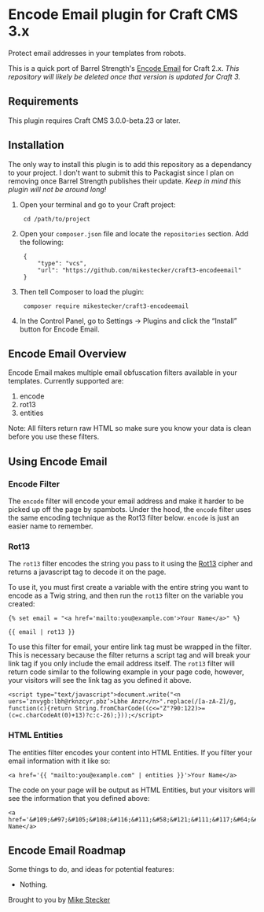 # Encode Email plugin for Craft CMS 3.x

Protect email addresses in your templates from robots.

This is a quick port of Barrel Strength's [Encode Email](https://sprout.barrelstrengthdesign.com/craft-plugins/encode-email) for Craft 2.x. *This repository will likely be deleted once that version is updated for Craft 3.*


## Requirements

This plugin requires Craft CMS 3.0.0-beta.23 or later.

## Installation

The only way to install this plugin is to add this repository as a dependancy to your project. I don't want to submit this to Packagist since I plan on removing once Barrel Strength publishes their update. *Keep in mind this plugin will not be around long!*

1. Open your terminal and go to your Craft project:

        cd /path/to/project

2. Open your `composer.json` file and locate the `repositories` section. Add the following:

        {
        	"type": "vcs",
        	"url": "https://github.com/mikestecker/craft3-encodeemail"
        }

3. Then tell Composer to load the plugin:

        composer require mikestecker/craft3-encodeemail

4. In the Control Panel, go to Settings → Plugins and click the “Install” button for Encode Email.

## Encode Email Overview

Encode Email makes multiple email obfuscation filters available in your templates. Currently supported are:

1. encode
2. rot13
3. entities

Note: All filters return raw HTML so make sure you know your data is clean before you use these filters.

## Using Encode Email

### Encode Filter

The `encode` filter will encode your email address and make it harder to be picked up off the page by spambots. Under the hood, the `encode` filter uses the same encoding technique as the Rot13 filter below. `encode` is just an easier name to remember.

### Rot13

The `rot13` filter encodes the string you pass to it using the [Rot13](https://en.wikipedia.org/wiki/ROT13) cipher and returns a javascript tag to decode it on the page.

To use it, you must first create a variable with the entire string you want to encode as a Twig string, and then run the `rot13` filter on the variable you created:

```
{% set email = "<a href='mailto:you@example.com'>Your Name</a>" %}

{{ email | rot13 }}
```

To use this filter for email, your entire link tag must be wrapped in the filter. This is necessary because the filter returns a script tag and will break your link tag if you only include the email address itself. The `rot13` filter will return code similar to the following example in your page code, however, your visitors will see the link tag as you defined it above.

```
<script type="text/javascript">document.write("<n uers=‘znvygb:lbh@rknzcyr.pbz’>Lbhe Anzr</n>".replace(/[a-zA-Z]/g, function(c){return String.fromCharCode((c<="Z"?90:122)>=(c=c.charCodeAt(0)+13)?c:c-26);}));</script>
```

### HTML Entities

The entities filter encodes your content into HTML Entities. If you filter your email information with it like so:

```
<a href='{{ "mailto:you@example.com" | entities }}'>Your Name</a>
```

The code on your page will be output as HTML Entities, but your visitors will see the information that you defined above:

```
<a href='&#109;&#97;&#105;&#108;&#116;&#111;&#58;&#121;&#111;&#117;&#64;&#101;&#120;&#97;&#109;&#112;&#108;&#101;&#46;&#99;&#111;&#109;'>Your Name</a>
```

## Encode Email Roadmap

Some things to do, and ideas for potential features:

* Nothing.

Brought to you by [Mike Stecker](http://github.com/mikestecker)
